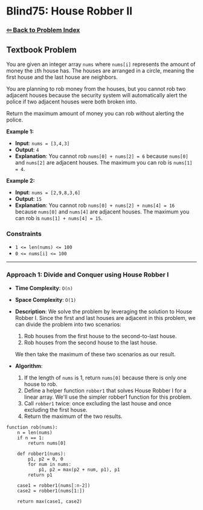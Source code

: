 # Blind75: House Robber II

### [⇦ Back to Problem Index](../../index.md)

## Textbook Problem

You are given an integer array `nums` where `nums[i]` represents the amount of money the `i`th house has. The houses are arranged in a circle, meaning the first house and the last house are neighbors.

You are planning to rob money from the houses, but you cannot rob two adjacent houses because the security system will automatically alert the police if two adjacent houses were both broken into.

Return the maximum amount of money you can rob without alerting the police.

**Example 1:**

- **Input**: `nums = [3,4,3]`
- **Output**: `4`
- **Explanation**: You cannot rob `nums[0] + nums[2] = 6` because `nums[0]` and `nums[2]` are adjacent houses. The maximum you can rob is `nums[1] = 4`.

**Example 2:**

- **Input**: `nums = [2,9,8,3,6]`
- **Output**: `15`
- **Explanation**: You cannot rob `nums[0] + nums[2] + nums[4] = 16` because `nums[0]` and `nums[4]` are adjacent houses. The maximum you can rob is `nums[1] + nums[4] = 15`.

### Constraints

- `1 <= len(nums) <= 100`
- `0 <= nums[i] <= 100`

---

### Approach 1: Divide and Conquer using House Robber I

- **Time Complexity**: `O(n)`
- **Space Complexity**: `O(1)`
- **Description**: We solve the problem by leveraging the solution to House Robber I. Since the first and last houses are adjacent in this problem, we can divide the problem into two scenarios:

  1. Rob houses from the first house to the second-to-last house.
  2. Rob houses from the second house to the last house.

  We then take the maximum of these two scenarios as our result.

- **Algorithm**:
  1. If the length of `nums` is 1, return `nums[0]` because there is only one house to rob.
  2. Define a helper function `robber1` that solves House Robber I for a linear array. We'll use the simpler robber1 function for this problem.
  3. Call `robber1` twice: once excluding the last house and once excluding the first house.
  4. Return the maximum of the two results.

```pseudo
function rob(nums):
    n = len(nums)
    if n == 1:
        return nums[0]

    def robber1(nums):
        p1, p2 = 0, 0
        for num in nums:
            p1, p2 = max(p2 + num, p1), p1
        return p1

    case1 = robber1(nums[:n-2])
    case2 = robber1(nums[1:])

    return max(case1, case2)
```
